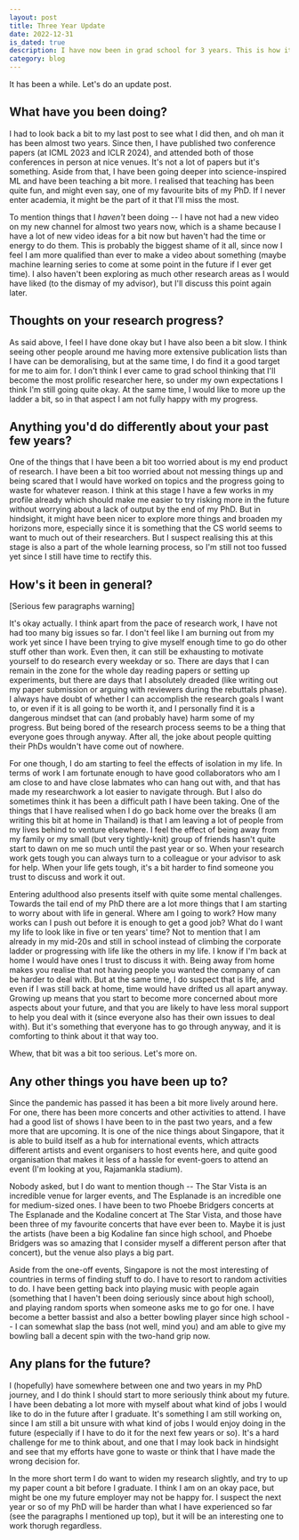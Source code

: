 ```yaml
---
layout: post
title: Three Year Update
date: 2022-12-31
is_dated: true
description: I have now been in grad school for 3 years. This is how it went.
category: blog
---
```

It has been a while. Let's do an update post.

## What have you been doing?

I had to look back a bit to my last post to see what I did then, and oh man it has been almost two years. Since then, I have published two conference papers (at ICML 2023 and ICLR 2024), and attended both of those conferences in person at nice venues. It's not a lot of papers but it's something.
Aside from that, I have been going deeper into science-inspired ML and have been teaching a bit more. I realised that teaching has been quite fun, and might even say, one of my favourite bits of my PhD. If I never enter academia, it might be the part of it that I'll miss the most.

To mention things that I _haven't_ been doing -- I have not had a new video on my new channel for almost two years now, which is a shame because I have a lot of new video ideas for a bit now but haven't had the time or energy to do them. This is probably the biggest shame of it all, since now I feel I am more qualified than ever to make a video about something (maybe machine learning series to come at some point in the future if I ever get time). I also haven't been exploring as much other research areas as I would have liked (to the dismay of my advisor), but I'll discuss this point again later.

## Thoughts on your research progress?

As said above, I feel I have done okay but I have also been a bit slow. I think seeing other people around me having more extensive publication lists than I have can be demoralising, but at the same time, I do find it a good target for me to aim for. I don't think I ever came to grad school thinking that I'll become the most prolific researcher here, so under my own expectations I think I'm still going quite okay. At the same time, I would like to more up the ladder a bit, so in that aspect I am not fully happy with my progress.

## Anything you'd do differently about your past few years?

One of the things that I have been a bit too worried about is my end product of research. I have been a bit too worried about not messing things up and being scared that I would have worked on topics and the progress going to waste for whatever reason. I think at this stage I have a few works in my profile already which should make me easier to try risking more in the future without worrying about a lack of output by the end of my PhD. But in hindsight, it might have been nicer to explore more things and broaden my horizons more, especially since it is something that the CS world seems to want to much out of their researchers. But I suspect realising this at this stage is also a part of the whole learning process, so I'm still not too fussed yet since I still have time to rectify this.

## How's it been in general?

[Serious few paragraphs warning]

It's okay actually. I think apart from the pace of research work, I have not had too many big issues so far. I don't feel like I am burning out from my work yet since I have been trying to give myself enough time to go do other stuff other than work. Even then, it can still be exhausting to motivate yourself to do research every weekday or so. There are days that I can remain in the zone for the whole day reading papers or setting up experiments, but there are days that I absolutely dreaded (like writing out my paper submission or arguing with reviewers during the rebuttals phase). I always have doubt of whether I can accomplish the research goals I want to, or even if it is all going to be worth it, and I personally find it is a dangerous mindset that can (and probably have) harm some of my progress. But being bored of the research process seems to be a thing that everyone goes through anyway. After all, the joke about people quitting their PhDs wouldn't have come out of nowhere.

For one though, I do am starting to feel the effects of isolation in my life. In terms of work I am fortunate enough to have good collaborators who am I am close to and have close labmates who can hang out with, and that has made my researchwork a lot easier to navigate through. But I also do sometimes think it has been a difficult path I have been taking. One of the things that I have realised when I do go back home over the breaks (I am writing this bit at home in Thailand) is that I am leaving a lot of people from my lives behind to venture elsewhere. I feel the effect of being away from my family or my small (but very tightly-knit) group of friends hasn't quite start to dawn on me so much until the past year or so. When your research work gets tough you can always turn to a colleague or your advisor to ask for help. When your life gets tough, it's a bit harder to find someone you trust to discuss and work it out.

Entering adulthood also presents itself with quite some mental challenges. Towards the tail end of my PhD there are a lot more things that I am starting to worry about with life in general. Where am I going to work? How many works can I push out before it is enough to get a good job? What do I want my life to look like in five or ten years' time? Not to mention that I am already in my mid-20s and still in school instead of climbing the corporate ladder or progressing with life like the others in my life. I know if I'm back at home I would have ones I trust to discuss it with. Being away from home makes you realise that not having people you wanted the company of can be harder to deal with. But at the same time, I do suspect that is life, and even if I was still back at home, time would have drifted us all apart anyway. Growing up means that you start to become more concerned about more aspects about your future, and that you are likely to have less moral support to help you deal with it (since everyone also has their own issues to deal with). But it's something that everyone has to go through anyway, and it is comforting to think about it that way too.

Whew, that bit was a bit too serious. Let's more on.

## Any other things you have been up to?

Since the pandemic has passed it has been a bit more lively around here. For one, there has been more concerts and other activities to attend. I have had a good list of shows I have been to in the past two years, and a few more that are upcoming. It is one of the nice things about Singapore, that it is able to build itself as a hub for international events, which attracts different artists and event organisers to host events here, and quite good organisation that makes it less of a hassle for event-goers to attend an event (I'm looking at you, Rajamankla stadium).

Nobody asked, but I do want to mention though -- The Star Vista is an incredible venue for larger events, and The Esplanade is an incredible one for medium-sized ones. I have been to two Phoebe Bridgers concerts at The Esplanade and the Kodaline concert at The Star Vista, and those have been three of my favourite concerts that have ever been to. Maybe it is just the artists (have been a big Kodaline fan since high school, and Phoebe Bridgers was so amazing that I consider myself a different person after that concert), but the venue also plays a big part.

Aside from the one-off events, Singapore is not the most interesting of countries in terms of finding stuff to do. I have to resort to random activities to do. I have been getting back into playing music with people again (something that I haven't been doing seriously since about high school), and playing random sports when someone asks me to go for one. I have become a better bassist and also a better bowling player since high school -- I can somewhat slap the bass (not well, mind you) and am able to give my bowling ball a decent spin with the two-hand grip now.

## Any plans for the future?

I (hopefully) have somewhere between one and two years in my PhD journey, and I do think I should start to more seriously think about my future. I have been debating a lot more with myself about what kind of jobs I would like to do in the future after I graduate. It's something I am still working on, since I am still a bit unsure with what kind of jobs I would enjoy doing in the future (especially if I have to do it for the next few years or so). It's a hard challenge for me to think about, and one that I may look back in hindsight and see that my efforts have gone to waste or think that I have made the wrong decision for.

In the more short term I do want to widen my research slightly, and try to up my paper count a bit before I graduate. I think I am on an okay pace, but might be one my future employer may not be happy for. I suspect the next year or so of my PhD will be harder than what I have experienced so far (see the paragraphs I mentioned up top), but it will be an interesting one to work thorugh regardless.
